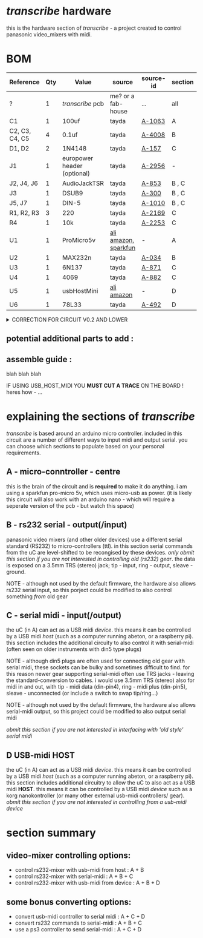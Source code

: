 # _transcribe_ hardware

this is the hardware section of _transcribe_ - a project created to control panasonic video_mixers with midi.

# BOM

Reference | Qty | Value | source | source-id | section
--- | --- | --- | --- | --- | ---
? | 1|  _transcribe_ pcb | me? or a fab-house | ...  | all
C1 | 1 | 100uf | tayda | [A-1063](https://www.taydaelectronics.com/catalogsearch/result/?q=A-1063) | A 
C2, C3, C4, C5 | 4 | 0.1uf | tayda | [A-4008](https://www.taydaelectronics.com/catalogsearch/result/?q=A-4008) | B
D1, D2 | 2 | 1N4148 | tayda | [A-157](https://www.taydaelectronics.com/catalogsearch/result/?q=A-157) | C
J1 | 1 | europower header (optional) | tayda | [A-2956](https://www.taydaelectronics.com/catalogsearch/result/?q=A-2956) | -
J2, J4, J6 | 1 | AudioJackTSR | tayda | [A-853](https://www.taydaelectronics.com/catalogsearch/result/?q=A-853) | B , C
J3 | 1 | DSUB9 | tayda | [A-300](https://www.taydaelectronics.com/catalogsearch/result/?q=A-300) | B , C
J5, J7 | 1 | DIN-5 | tayda | [A-1010](https://www.taydaelectronics.com/catalogsearch/result/?q=A-1010) | B , C
R1, R2, R3 | 3 |  220 | tayda | [A-2169](https://www.taydaelectronics.com/catalogsearch/result/?q=A-2169)  | C
R4 | 1 | 10k | tayda | [A-2253](https://www.taydaelectronics.com/catalogsearch/result/?q=A-2253)  | C
U1 | 1 | ProMicro5v | [ali](https://www.aliexpress.com/item/1348800135.html) [amazon](https://www.amazon.com/OSOYOO-ATmega32U4-arduino-Leonardo-ATmega328/dp/B012FOV17O/), [sparkfun](https://www.sparkfun.com/products/12640) | - | A
U2 | 1 | MAX232n | tayda | [A-034](https://www.taydaelectronics.com/catalogsearch/result/?q=A-034) | B
U3 | 1 | 6N137 | tayda | [A-871](https://www.taydaelectronics.com/catalogsearch/result/?q=A-871) | C
U4 | 1 | 4069 |  tayda | [A-882](https://www.taydaelectronics.com/catalogsearch/result/?q=A-882) | C
U5 | 1 | usbHostMini | [ali](https://www.aliexpress.com/item/32842815739.html) [amazon](https://www.amazon.com/HiLetgo-Development-Compatible-Interface-Arduino/dp/B01EWW9R1E/) | - | D
U6 | 1 | 78L33 | tayda | [A-492](https://www.taydaelectronics.com/catalogsearch/result/?q=A-492) | D

<details><summary>CORRECTION FOR CIRCUIT V0.2 AND LOWER</summary>

if you have circuit revision 0.2 or lower then there is a mistake on the footprint of the dsub9 connector sorry (serial from the 3.5mm jack to ave55 works fine) follow the following steps to get serial from the dsub9 header on these boards:

- solder the DSUB9_HEADER onto the bottom of the board
- from here solder pins 2 and 3 together (the ones with the traces running to them on the front)
- cut the trace going to pin2 (the trace going between c2) - probably it will still work even without doing this
- finally due to another error on the board IF you have placed the 3.5mm jack at J2 THEN you must have a stereo cable plugged into this to use the DSUB9 output (otherwise signal is grounded)

</details>

## potential additional parts to add : 


## assemble guide :

blah blah blah

IF USING USB_HOST_MIDI YOU __MUST CUT A TRACE__ ON THE BOARD ! heres how - ...

# explaining the sections of _transcribe_

 _transcribe_ is based around an arduino micro controller. included in this circuit are a number of different ways to input midi and output serial. you can choose which sections to populate based on your personal requirements.

## A - micro-conntroller - centre

this is the brain of the circuit and is __required__ to make it do anything. i am using a sparkfun pro-micro 5v, which uses micro-usb as power. (it is likely this circuit will also work with an arduino nano - which will require a seperate version of the pcb - but watch this space)

## B - rs232 serial - output(/input)

panasonic video mixers (and other older devices) use a different serial standard (RS232) to micro-controllers (ttl). in this section serial commands from the uC are level-shifted to be recongised by these devices. _only obmit this section if you are not interested in controlling old (rs232) gear_. the data is exposed on a 3.5mm TRS (stereo) jack; tip - input, ring - output, sleave - ground.

NOTE - although not used by the default firmware, the hardware also allows rs232 serial input, so this porject could be modified to also control something _from_ old gear

## C - serial midi - input(/output)

the uC (in A) can act as a USB midi _device_. this means it can be controlled by a USB midi _host_ (such as a computer running abeton, or a raspberry pi). this section includes the additional circuity to also control it with serial-midi (often seen on older instruments with din5 type plugs)

NOTE - although din5 plugs are often used for connecting old gear with serial midi, these sockets can be bulky and sometimes difficult to find. for this reason newer gear supporting serial-midi often use TRS jacks - leaving the standard-conversion to cables. i would use 3.5mm TRS (stereo) also for midi in and out, with tip - midi data (din-pin4), ring - midi plus (din-pin5), sleave - unconnected (or include a switch to swap tip/ring...)

NOTE - although not used by the default firmware, the hardware also allows serial-midi output, so this project could be modified to also output serial midi

_obmit this section if you are not interested in interfacing with 'old style' serial midi_

## D USB-midi HOST

the uC (in A) can act as a USB midi _device_. this means it can be controlled by a USB midi _host_ (such as a computer running abeton, or a raspberry pi). this section includes additional circuitry to allow the uC to also act as a USB midi __HOST__. this means it can be controlled by a USB midi _device_ such as a korg nanokontroller (or many other external usb-midi controllers/ gear). _obmit this section if you are not interested in controlling from a usb-midi device_

# section summary

## video-mixer controlling options:

- control rs232-mixer with usb-midi from host : A + B
- control rs232-mixer with serial-midi : A + B + C
- control rs232-mixer with usb-midi from device : A + B + D

## some bonus converting options:

- convert usb-midi controller to serial midi : A + C + D
- convert rs232 commands to serial-midi : A + B + C
- use a ps3 controller to send serial-midi : A + C + D
